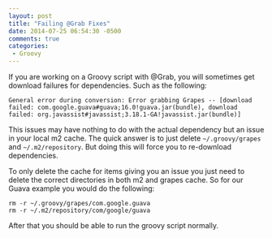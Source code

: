 ```yaml
---
layout: post
title: "Failing @Grab Fixes"
date: 2014-07-25 06:54:30 -0500
comments: true
categories:
 - Groovy
---
```


If you are working on a Groovy script with @Grab, you will sometimes get download failures for dependencies. Such as the following:

```
General error during conversion: Error grabbing Grapes -- [download failed: com.google.guava#guava;16.0!guava.jar(bundle), download failed: org.javassist#javassist;3.18.1-GA!javassist.jar(bundle)]
```

This issues may have nothing to do with the actual dependency but an issue in your local m2 cache. The quick answer is to just delete `~/.groovy/grapes` and `~/.m2/repository`. But doing this will force you to re-download dependencies.

To only delete the cache for items giving you an issue you just need to delete the correct directories in both m2 and grapes cache. So for our Guava example you would do the following:

```
rm -r ~/.groovy/grapes/com.google.guava
rm -r ~/.m2/repository/com/google/guava

```

After that you should be able to run the groovy script normally.
